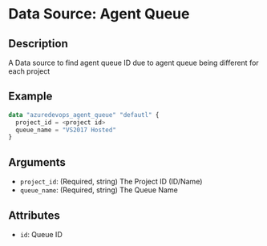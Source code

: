 # Data Source: Agent Queue

## Description

A Data source to find agent queue ID due to agent queue being different for each project

## Example

```terraform
data "azuredevops_agent_queue" "defautl" {
  project_id = <project id>
  queue_name = "VS2017 Hosted"
}
```

## Arguments

- `project_id`: (Required, string) The Project ID (ID/Name)
- `queue_name`: (Required, string) The Queue Name

## Attributes

- `id`: Queue ID
